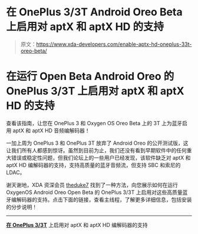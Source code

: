 # 在 OnePlus 3/3T Android Oreo Beta 上启用对 aptX 和 aptX HD 的支持

> 原文：<https://www.xda-developers.com/enable-aptx-hd-oneplus-33t-oreo-beta/>

# 在运行 Open Beta Android Oreo 的 OnePlus 3/3T 上启用对 aptX 和 aptX HD 的支持

查看该指南，让您在 OnePlus 3 和 Oxygen OS Oreo Beta 上的 3T 上为蓝牙启用 aptX 和 aptX HD 音频编解码器！

一加上周为 OnePlus 3 和 OnePlus 3T 放弃了 Android Oreo 的公开测试版，这让我们所有人都感到惊讶。虽然到目前为止，我们还没有看到早期软件中的任何重大错误或稳定性问题，但我们论坛上的一些用户已经发现，该软件缺乏对 aptX 和 aptX HD 编解码器的支持，支持高质量的蓝牙音频流，但支持 SBC 和索尼的 LDAC。

谢天谢地，XDA 资深会员 [theduke7](https://forum.xda-developers.com/member.php?u=3927764) 找到了一种方法，向您展示如何在运行 OxygenOS Android Oreo Open Beta 的 OnePlus 3/3T 上启用对这些高质量蓝牙编解码器的支持。点击下面的链接，查看主线程，了解更多详细信息，包括安装的分步说明！

* * *

[**在 OnePlus 3/3T**](https://forum.xda-developers.com/oneplus-3/oneplus-3--3t-cross-device-themes-apps--mods/port-aptx-aptxhd-oreo-beta-25-16-op-3-3t-t3690363) 上启用对 aptX 和 aptX HD 编解码器的支持